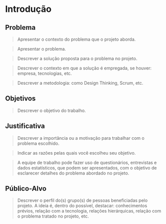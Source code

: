 # Introdução

## Problema
> Apresentar o contexto do problema que o projeto aborda.

> Apresentar o problema. 

> Descrever a solução proposta para o problema no projeto.

> Descrever o contexto em que a solução é empregada, se houver: empresa, tecnologias, etc. 

> Descrever a metodologia: como Design Thinking, Scrum, etc.

## Objetivos

> Descrever o objetivo do trabalho.

## Justificativa

> Descrever a importância ou a motivação para trabalhar com o problema escolhido. 

> Indicar as razões pelas quais você escolheu seu objetivo.
 
> A equipe de trabalho pode fazer uso de questionários, entrevistas e dados estatísticos, que podem ser apresentados, com o objetivo de esclarecer detalhes do problema abordado no projeto.

## Público-Alvo

> Descrever o perfil do(s) grupo(s) de pessoas beneficiadas pelo projeto. A ideia é, dentro do possível, destacar: conhecimentos prévios, relação com a tecnologia, relações
hierárquicas, relação com o problema tratado no projeto, etc.
